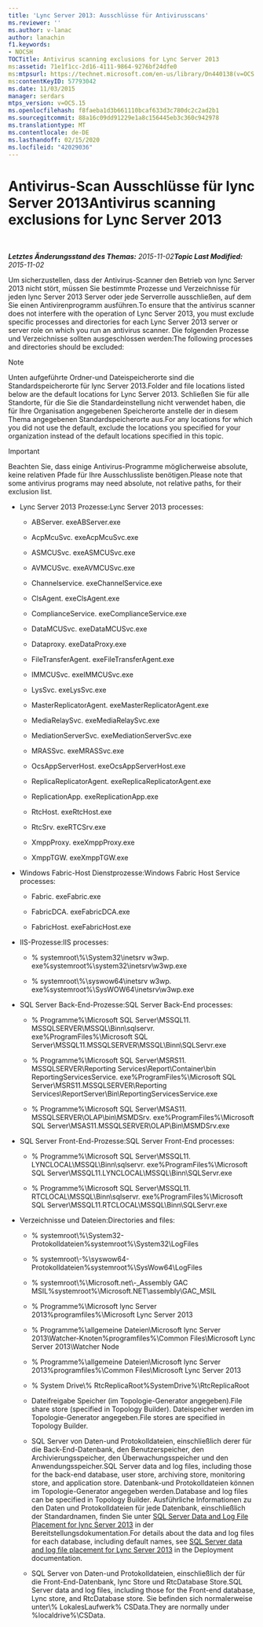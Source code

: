 ```yaml
---
title: 'Lync Server 2013: Ausschlüsse für Antivirusscans'
ms.reviewer: ''
ms.author: v-lanac
author: lanachin
f1.keywords:
- NOCSH
TOCTitle: Antivirus scanning exclusions for Lync Server 2013
ms:assetid: 71e1f1cc-2d16-4111-9864-9276bf24dfe0
ms:mtpsurl: https://technet.microsoft.com/en-us/library/Dn440138(v=OCS.15)
ms:contentKeyID: 57793042
ms.date: 11/03/2015
manager: serdars
mtps_version: v=OCS.15
ms.openlocfilehash: f8faeba1d3b661110bcaf633d3c780dc2c2ad2b1
ms.sourcegitcommit: 88a16c09dd91229e1a8c156445eb3c360c942978
ms.translationtype: MT
ms.contentlocale: de-DE
ms.lasthandoff: 02/15/2020
ms.locfileid: "42029036"
---
```

<div data-xmlns="http://www.w3.org/1999/xhtml">

<div class="topic" data-xmlns="http://www.w3.org/1999/xhtml" data-msxsl="urn:schemas-microsoft-com:xslt" data-cs="http://msdn.microsoft.com/">

<div data-asp="http://msdn2.microsoft.com/asp">

# <a name="antivirus-scanning-exclusions-for-lync-server-2013"></a><span data-ttu-id="7516f-102">Antivirus-Scan Ausschlüsse für lync Server 2013</span><span class="sxs-lookup"><span data-stu-id="7516f-102">Antivirus scanning exclusions for Lync Server 2013</span></span>

</div>

<div id="mainSection">

<div id="mainBody">

<span> </span>

<span data-ttu-id="7516f-103">_**Letztes Änderungsstand des Themas:** 2015-11-02_</span><span class="sxs-lookup"><span data-stu-id="7516f-103">_**Topic Last Modified:** 2015-11-02_</span></span>

<span data-ttu-id="7516f-104">Um sicherzustellen, dass der Antivirus-Scanner den Betrieb von lync Server 2013 nicht stört, müssen Sie bestimmte Prozesse und Verzeichnisse für jeden lync Server 2013 Server oder jede Serverrolle ausschließen, auf dem Sie einen Antivirenprogramm ausführen.</span><span class="sxs-lookup"><span data-stu-id="7516f-104">To ensure that the antivirus scanner does not interfere with the operation of Lync Server 2013, you must exclude specific processes and directories for each Lync Server 2013 server or server role on which you run an antivirus scanner.</span></span> <span data-ttu-id="7516f-105">Die folgenden Prozesse und Verzeichnisse sollten ausgeschlossen werden:</span><span class="sxs-lookup"><span data-stu-id="7516f-105">The following processes and directories should be excluded:</span></span>

<div>


> [!NOTE]  
> <span data-ttu-id="7516f-106">Unten aufgeführte Ordner-und Dateispeicherorte sind die Standardspeicherorte für lync Server 2013.</span><span class="sxs-lookup"><span data-stu-id="7516f-106">Folder and file locations listed below are the default locations for Lync Server 2013.</span></span> <span data-ttu-id="7516f-107">Schließen Sie für alle Standorte, für die Sie die Standardeinstellung nicht verwendet haben, die für Ihre Organisation angegebenen Speicherorte anstelle der in diesem Thema angegebenen Standardspeicherorte aus.</span><span class="sxs-lookup"><span data-stu-id="7516f-107">For any locations for which you did not use the default, exclude the locations you specified for your organization instead of the default locations specified in this topic.</span></span>



</div>

<div>


> [!IMPORTANT]  
> <span data-ttu-id="7516f-108">Beachten Sie, dass einige Antivirus-Programme möglicherweise absolute, keine relativen Pfade für Ihre Ausschlussliste benötigen.</span><span class="sxs-lookup"><span data-stu-id="7516f-108">Please note that some antivirus programs may need absolute, not relative paths, for their exclusion list.</span></span>



</div>

  - <span data-ttu-id="7516f-109">Lync Server 2013 Prozesse:</span><span class="sxs-lookup"><span data-stu-id="7516f-109">Lync Server 2013 processes:</span></span>
    
      - <span data-ttu-id="7516f-110">ABServer. exe</span><span class="sxs-lookup"><span data-stu-id="7516f-110">ABServer.exe</span></span>
    
      - <span data-ttu-id="7516f-111">AcpMcuSvc. exe</span><span class="sxs-lookup"><span data-stu-id="7516f-111">AcpMcuSvc.exe</span></span>
    
      - <span data-ttu-id="7516f-112">ASMCUSvc. exe</span><span class="sxs-lookup"><span data-stu-id="7516f-112">ASMCUSvc.exe</span></span>
    
      - <span data-ttu-id="7516f-113">AVMCUSvc. exe</span><span class="sxs-lookup"><span data-stu-id="7516f-113">AVMCUSvc.exe</span></span>
    
      - <span data-ttu-id="7516f-114">Channelservice. exe</span><span class="sxs-lookup"><span data-stu-id="7516f-114">ChannelService.exe</span></span>
    
      - <span data-ttu-id="7516f-115">ClsAgent. exe</span><span class="sxs-lookup"><span data-stu-id="7516f-115">ClsAgent.exe</span></span>
    
      - <span data-ttu-id="7516f-116">ComplianceService. exe</span><span class="sxs-lookup"><span data-stu-id="7516f-116">ComplianceService.exe</span></span>
    
      - <span data-ttu-id="7516f-117">DataMCUSvc. exe</span><span class="sxs-lookup"><span data-stu-id="7516f-117">DataMCUSvc.exe</span></span>
    
      - <span data-ttu-id="7516f-118">Dataproxy. exe</span><span class="sxs-lookup"><span data-stu-id="7516f-118">DataProxy.exe</span></span>
    
      - <span data-ttu-id="7516f-119">FileTransferAgent. exe</span><span class="sxs-lookup"><span data-stu-id="7516f-119">FileTransferAgent.exe</span></span>
    
      - <span data-ttu-id="7516f-120">IMMCUSvc. exe</span><span class="sxs-lookup"><span data-stu-id="7516f-120">IMMCUSvc.exe</span></span>
    
      - <span data-ttu-id="7516f-121">LysSvc. exe</span><span class="sxs-lookup"><span data-stu-id="7516f-121">LysSvc.exe</span></span>
    
      - <span data-ttu-id="7516f-122">MasterReplicatorAgent. exe</span><span class="sxs-lookup"><span data-stu-id="7516f-122">MasterReplicatorAgent.exe</span></span>
    
      - <span data-ttu-id="7516f-123">MediaRelaySvc. exe</span><span class="sxs-lookup"><span data-stu-id="7516f-123">MediaRelaySvc.exe</span></span>
    
      - <span data-ttu-id="7516f-124">MediationServerSvc. exe</span><span class="sxs-lookup"><span data-stu-id="7516f-124">MediationServerSvc.exe</span></span>
    
      - <span data-ttu-id="7516f-125">MRASSvc. exe</span><span class="sxs-lookup"><span data-stu-id="7516f-125">MRASSvc.exe</span></span>
    
      - <span data-ttu-id="7516f-126">OcsAppServerHost. exe</span><span class="sxs-lookup"><span data-stu-id="7516f-126">OcsAppServerHost.exe</span></span>
    
      - <span data-ttu-id="7516f-127">ReplicaReplicatorAgent. exe</span><span class="sxs-lookup"><span data-stu-id="7516f-127">ReplicaReplicatorAgent.exe</span></span>
    
      - <span data-ttu-id="7516f-128">ReplicationApp. exe</span><span class="sxs-lookup"><span data-stu-id="7516f-128">ReplicationApp.exe</span></span>
    
      - <span data-ttu-id="7516f-129">RtcHost. exe</span><span class="sxs-lookup"><span data-stu-id="7516f-129">RtcHost.exe</span></span>
    
      - <span data-ttu-id="7516f-130">RtcSrv. exe</span><span class="sxs-lookup"><span data-stu-id="7516f-130">RTCSrv.exe</span></span>
    
      - <span data-ttu-id="7516f-131">XmppProxy. exe</span><span class="sxs-lookup"><span data-stu-id="7516f-131">XmppProxy.exe</span></span>
    
      - <span data-ttu-id="7516f-132">XmppTGW. exe</span><span class="sxs-lookup"><span data-stu-id="7516f-132">XmppTGW.exe</span></span>

  - <span data-ttu-id="7516f-133">Windows Fabric-Host Dienstprozesse:</span><span class="sxs-lookup"><span data-stu-id="7516f-133">Windows Fabric Host Service processes:</span></span>
    
      - <span data-ttu-id="7516f-134">Fabric. exe</span><span class="sxs-lookup"><span data-stu-id="7516f-134">Fabric.exe</span></span>
    
      - <span data-ttu-id="7516f-135">FabricDCA. exe</span><span class="sxs-lookup"><span data-stu-id="7516f-135">FabricDCA.exe</span></span>
    
      - <span data-ttu-id="7516f-136">FabricHost. exe</span><span class="sxs-lookup"><span data-stu-id="7516f-136">FabricHost.exe</span></span>

  - <span data-ttu-id="7516f-137">IIS-Prozesse:</span><span class="sxs-lookup"><span data-stu-id="7516f-137">IIS processes:</span></span>
    
      - <span data-ttu-id="7516f-138">% systemroot\\%\\System32\\inetsrv w3wp. exe</span><span class="sxs-lookup"><span data-stu-id="7516f-138">%systemroot%\\system32\\inetsrv\\w3wp.exe</span></span>
    
      - <span data-ttu-id="7516f-139">% systemroot\\%\\syswow64\\inetsrv w3wp. exe</span><span class="sxs-lookup"><span data-stu-id="7516f-139">%systemroot%\\SysWOW64\\inetsrv\\w3wp.exe</span></span>

  - <span data-ttu-id="7516f-140">SQL Server Back-End-Prozesse:</span><span class="sxs-lookup"><span data-stu-id="7516f-140">SQL Server Back-End processes:</span></span>
    
      - <span data-ttu-id="7516f-141">% Programme%\\Microsoft SQL Server\\MSSQL11. MSSQLSERVER\\MSSQL\\Binn\\sqlservr. exe</span><span class="sxs-lookup"><span data-stu-id="7516f-141">%ProgramFiles%\\Microsoft SQL Server\\MSSQL11.MSSQLSERVER\\MSSQL\\Binn\\SQLServr.exe</span></span>
    
      - <span data-ttu-id="7516f-142">% Programme%\\Microsoft SQL Server\\MSRS11. MSSQLSERVER\\Reporting Services\\Report\\Container\\bin ReportingServicesService. exe</span><span class="sxs-lookup"><span data-stu-id="7516f-142">%ProgramFiles%\\Microsoft SQL Server\\MSRS11.MSSQLSERVER\\Reporting Services\\ReportServer\\Bin\\ReportingServicesService.exe</span></span>
    
      - <span data-ttu-id="7516f-143">% Programme%\\Microsoft SQL Server\\MSAS11. MSSQLSERVER\\OLAP\\bin\\MSMDSrv. exe</span><span class="sxs-lookup"><span data-stu-id="7516f-143">%ProgramFiles%\\Microsoft SQL Server\\MSAS11.MSSQLSERVER\\OLAP\\Bin\\MSMDSrv.exe</span></span>

  - <span data-ttu-id="7516f-144">SQL Server Front-End-Prozesse:</span><span class="sxs-lookup"><span data-stu-id="7516f-144">SQL Server Front-End processes:</span></span>
    
      - <span data-ttu-id="7516f-145">% Programme%\\Microsoft SQL Server\\MSSQL11. LYNCLOCAL\\MSSQL\\Binn\\sqlservr. exe</span><span class="sxs-lookup"><span data-stu-id="7516f-145">%ProgramFiles%\\Microsoft SQL Server\\MSSQL11.LYNCLOCAL\\MSSQL\\Binn\\SQLServr.exe</span></span>
    
      - <span data-ttu-id="7516f-146">% Programme%\\Microsoft SQL Server\\MSSQL11. RTCLOCAL\\MSSQL\\Binn\\sqlservr. exe</span><span class="sxs-lookup"><span data-stu-id="7516f-146">%ProgramFiles%\\Microsoft SQL Server\\MSSQL11.RTCLOCAL\\MSSQL\\Binn\\SQLServr.exe</span></span>

  - <span data-ttu-id="7516f-147">Verzeichnisse und Dateien:</span><span class="sxs-lookup"><span data-stu-id="7516f-147">Directories and files:</span></span>
    
      - <span data-ttu-id="7516f-148">% systemroot\\%\\System32-Protokolldateien</span><span class="sxs-lookup"><span data-stu-id="7516f-148">%systemroot%\\System32\\LogFiles</span></span>
    
      - <span data-ttu-id="7516f-149">% systemroot\\-%\\syswow64-Protokolldateien</span><span class="sxs-lookup"><span data-stu-id="7516f-149">%systemroot%\\SysWow64\\LogFiles</span></span>
    
      - <span data-ttu-id="7516f-150">% systemroot\\%\\Microsoft.net\\-\_Assembly GAC MSIL</span><span class="sxs-lookup"><span data-stu-id="7516f-150">%systemroot%\\Microsoft.NET\\assembly\\GAC\_MSIL</span></span>
    
      - <span data-ttu-id="7516f-151">% Programme%\\Microsoft lync Server 2013</span><span class="sxs-lookup"><span data-stu-id="7516f-151">%programfiles%\\Microsoft Lync Server 2013</span></span>
    
      - <span data-ttu-id="7516f-152">% Programme%\\allgemeine Dateien\\Microsoft lync Server 2013\\Watcher-Knoten</span><span class="sxs-lookup"><span data-stu-id="7516f-152">%programfiles%\\Common Files\\Microsoft Lync Server 2013\\Watcher Node</span></span>
    
      - <span data-ttu-id="7516f-153">% Programme%\\allgemeine Dateien\\Microsoft lync Server 2013</span><span class="sxs-lookup"><span data-stu-id="7516f-153">%programfiles%\\Common Files\\Microsoft Lync Server 2013</span></span>
    
      - <span data-ttu-id="7516f-154">% System Drive\\% RtcReplicaRoot</span><span class="sxs-lookup"><span data-stu-id="7516f-154">%SystemDrive%\\RtcReplicaRoot</span></span>
    
      - <span data-ttu-id="7516f-155">Dateifreigabe Speicher (im Topologie-Generator angegeben).</span><span class="sxs-lookup"><span data-stu-id="7516f-155">File share store (specified in Topology Builder).</span></span> <span data-ttu-id="7516f-156">Dateispeicher werden im Topologie-Generator angegeben.</span><span class="sxs-lookup"><span data-stu-id="7516f-156">File stores are specified in Topology Builder.</span></span>
    
      - <span data-ttu-id="7516f-157">SQL Server von Daten-und Protokolldateien, einschließlich derer für die Back-End-Datenbank, den Benutzerspeicher, den Archivierungsspeicher, den Überwachungsspeicher und den Anwendungsspeicher.</span><span class="sxs-lookup"><span data-stu-id="7516f-157">SQL Server data and log files, including those for the back-end database, user store, archiving store, monitoring store, and application store.</span></span> <span data-ttu-id="7516f-158">Datenbank-und Protokolldateien können im Topologie-Generator angegeben werden.</span><span class="sxs-lookup"><span data-stu-id="7516f-158">Database and log files can be specified in Topology Builder.</span></span> <span data-ttu-id="7516f-159">Ausführliche Informationen zu den Daten und Protokolldateien für jede Datenbank, einschließlich der Standardnamen, finden Sie unter [SQL Server Data and Log File Placement for lync Server 2013](lync-server-2013-sql-server-data-and-log-file-placement.md) in der Bereitstellungsdokumentation.</span><span class="sxs-lookup"><span data-stu-id="7516f-159">For details about the data and log files for each database, including default names, see [SQL Server data and log file placement for Lync Server 2013](lync-server-2013-sql-server-data-and-log-file-placement.md) in the Deployment documentation.</span></span>
    
      - <span data-ttu-id="7516f-160">SQL Server von Daten-und Protokolldateien, einschließlich der für die Front-End-Datenbank, lync Store und RtcDatabase Store.</span><span class="sxs-lookup"><span data-stu-id="7516f-160">SQL Server data and log files, including those for the Front-end database, Lync store, and RtcDatabase store.</span></span> <span data-ttu-id="7516f-161">Sie befinden sich normalerweise unter\\% LokalesLaufwerk% CSData.</span><span class="sxs-lookup"><span data-stu-id="7516f-161">They are normally under %localdrive%\\CSData.</span></span>

</div>

<span> </span>

</div>

</div>

</div>

